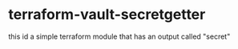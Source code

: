 # terraform-vault-secretgetter
this id a simple terraform module that has an output called "secret"

